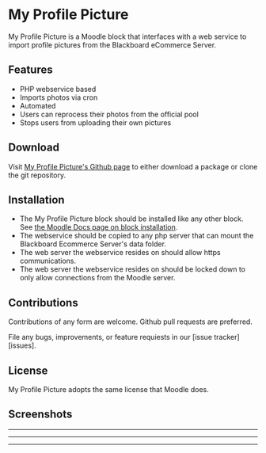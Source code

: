 # My Profile Picture

My Profile Picture is a Moodle block that interfaces with a web service to import profile pictures from the Blackboard eCommerce Server.

## Features

* PHP webservice based
* Imports photos via cron 
* Automated
* Users can reprocess their photos from the official pool
* Stops users from uploading their own pictures

## Download

Visit [My Profile Picture's Github page][my_picture_github] to either download a package or clone the git repository.

## Installation

* The My Profile Picture block should be installed like any other block. See [the Moodle Docs page on block installation][block_doc].
* The webservice should be copied to any php server that can mount the Blackboard Ecommerce Server's data folder.
 * The web server the webservice resides on should allow https communications.
 * The web server the webservice resides on should be locked down to only allow connections from the Moodle server.

## Contributions

Contributions of any form are welcome. Github pull requests are preferred.

File any bugs, improvements, or feature requiests in our [issue tracker][issues].

## License

My Profile Picture adopts the same license that Moodle does.

## Screenshots


---


---


---


[my_picture_github]: https://github.com/lsuits/my_picture
[block_doc]: http://docs.moodle.org/20/en/Installing_contributed_modules_or_plugins#Block_installation
